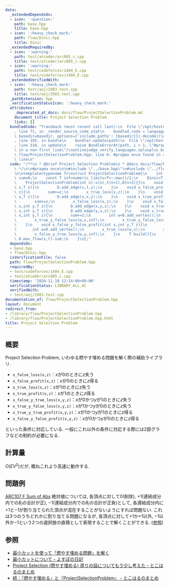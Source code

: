 ```yaml
---
data:
  _extendedDependsOn:
  - icon: ':question:'
    path: base.hpp
    title: base.hpp
  - icon: ':heavy_check_mark:'
    path: flow/Dinic.hpp
    title: Dinic
  _extendedRequiredBy:
  - icon: ':warning:'
    path: test/atcoder/arc085_c.cpp
    title: test/atcoder/arc085_c.cpp
  - icon: ':warning:'
    path: test/codeforces/1404_E.cpp
    title: test/codeforces/1404_E.cpp
  _extendedVerifiedWith:
  - icon: ':heavy_check_mark:'
    path: test/aoj/2903.test.cpp
    title: test/aoj/2903.test.cpp
  _pathExtension: hpp
  _verificationStatusIcon: ':heavy_check_mark:'
  attributes:
    _deprecated_at_docs: docs/flow/ProjectSelectionProblem.md
    document_title: Project Selection Problem
    links: []
  bundledCode: "Traceback (most recent call last):\n  File \"/opt/hostedtoolcache/Python/3.9.1/x64/lib/python3.9/site-packages/onlinejudge_verify/documentation/build.py\"\
    , line 71, in _render_source_code_stat\n    bundled_code = language.bundle(stat.path,\
    \ basedir=basedir, options={'include_paths': [basedir]}).decode()\n  File \"/opt/hostedtoolcache/Python/3.9.1/x64/lib/python3.9/site-packages/onlinejudge_verify/languages/cplusplus.py\"\
    , line 193, in bundle\n    bundler.update(path)\n  File \"/opt/hostedtoolcache/Python/3.9.1/x64/lib/python3.9/site-packages/onlinejudge_verify/languages/cplusplus_bundle.py\"\
    , line 310, in update\n    raise BundleErrorAt(path, i + 1, \"#pragma once found\
    \ in a non-first line\")\nonlinejudge_verify.languages.cplusplus_bundle.BundleErrorAt:\
    \ flow/ProjectSelectionProblem.hpp: line 6: #pragma once found in a non-first\
    \ line\n"
  code: "/**\n * @brief Project Selection Problem\n * @docs docs/flow/ProjectSelectionProblem.md\n\
    \ */\n\n#pragma once\n\n#include \"../base.hpp\"\n#include \"../flow/Dinic.hpp\"\
    \n\ntemplate<typename T>\nstruct ProjectSelectionProblem{\n    int s,t;\n    T\
    \ sum=0;\n    const T inf=numeric_limits<T>::max()/2;\n    Dinic<T,true> D;\n\
    \    ProjectSelectionProblem(int n):s(n),t(n+1),D(n+2){}\n    void x_false_loss(int\
    \ x,T z){\n        D.add_edge(x,t,z);\n    }\n    void x_false_profit(int x,T\
    \ z){\n        sum+=z;\n        x_true_loss(x,z);\n    }\n    void x_true_loss(int\
    \ x,T z){\n        D.add_edge(s,x,z);\n    }\n    void x_true_profit(int x,T z){\n\
    \        sum+=z;\n        x_false_loss(x,z);\n    }\n    void x_false_y_true_loss(int\
    \ x,int y,T z){\n        D.add_edge(x,y,z);\n    }\n    void x_true_y_false_loss(int\
    \ x,int y,T z){\n        D.add_edge(y,x,z);\n    }\n    void x_true_y_true_profit(int\
    \ x,int y,T z){\n        sum+=z;\n        int w=D.add_vertex();\n        x_false_loss(w,z);\n\
    \        x_true_y_false_loss(w,x,inf);\n        x_true_y_false_loss(w,y,inf);\n\
    \    }\n    void x_false_y_false_profit(int x,int y,T z){\n        sum+=z;\n \
    \       int w=D.add_vertex();\n        x_true_loss(w,z);\n        x_false_y_true_loss(w,x,inf);\n\
    \        x_false_y_true_loss(w,y,inf);\n    }\n    T build(){\n        return\
    \ D.max_flow(s,t)-sum;\n    }\n};"
  dependsOn:
  - base.hpp
  - flow/Dinic.hpp
  isVerificationFile: false
  path: flow/ProjectSelectionProblem.hpp
  requiredBy:
  - test/codeforces/1404_E.cpp
  - test/atcoder/arc085_c.cpp
  timestamp: '2020-11-18 12:14:00+09:00'
  verificationStatus: LIBRARY_ALL_AC
  verifiedWith:
  - test/aoj/2903.test.cpp
documentation_of: flow/ProjectSelectionProblem.hpp
layout: document
redirect_from:
- /library/flow/ProjectSelectionProblem.hpp
- /library/flow/ProjectSelectionProblem.hpp.html
title: Project Selection Problem
---
```

## 概要
Project Selection Problem, いわゆる燃やす埋める問題を解く際の補助ライブラリ.
- `x_false_loss(x,z)`：$x$が$0$のときに$z$失う
- `x_false_profit(x,z)`：$x$が$0$のときに$z$得る
- `x_true_loss(x,z)`：$x$が$1$のときに$z$失う
- `x_true_profit(x,z)`：$x$が$1$のときに$z$得る
- `x_false_y_true_loss(x,y,z)`：$x$が$0$かつ$y$が$1$のときに$z$失う
- `x_true_y_false_loss(x,y,z)`：$x$が$1$かつ$y$が$0$のときに$z$失う
- `x_true_y_true_profit(x,y,z)`：$x$が$1$かつ$y$が$1$のときに$z$得る
- `x_false_y_false_profit(x,y,z)`：$x$が$0$かつ$y$が$0$のときに$z$得る

といった条件に対応している. 一般にこれ以外の条件に対応する際には$2$部グラフなどの制約が必要になる.

## 計算量
$O(EV^2)$だが, 概ねこれより高速に動作する.

## 問題例
[ARC107 F Sum of Abs](https://atcoder.jp/contests/arc107/tasks/arc107_f)
絶対値については, 各頂点に対して$0$(削除), $+1$(連結成分内での$B_i$の合計が正), $-1$(連結成分内での$B_i$の合計が正負)として, 各連結成分内に$+1$と$-1$が割り当てられた頂点が混在することがないようにすれば問題ない. これは$3$つのうちどれかに割り当てる問題になるが, 各頂点に対して$+1$か$+1$以外, $-1$以外か$-1$という2つの選択肢の直積として表現することで解くことができる. ([参照](http://tokoharuland.hateblo.jp/entry/2017/11/13/220607))

## 参照
- [最小カットを使って「燃やす埋める問題」を解く](https://www.slideshare.net/shindannin/project-selection-problem)
- [最小カットについて - よすぽの日記](https://yosupo.hatenablog.com/entry/2015/03/31/134336)
- [Project Selection (燃やす埋める) 周りの話についてもう少し考えた - とこはるのまとめ](http://tokoharuland.hateblo.jp/entry/2017/12/25/000003)
- [続：『燃やす埋める』と『ProjectSelectionProblem』 - とこはるのまとめ](http://tokoharuland.hateblo.jp/entry/2017/11/13/220607)